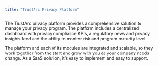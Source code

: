 ```yaml
---
title: "TrustArc Privacy Platform"
---
```


The TrustArc privacy platform provides a comprehensive solution to manage your privacy program. The platform includes a centralized dashboard with privacy compliance KPIs, a regulatory news and privacy insights feed and the ability to monitor risk and program maturity level.

The platform and each of its modules are integrated and scalable, so they work together from the start and grow with you as your company needs change. As a SaaS solution, it’s easy to implement and easy to support.


